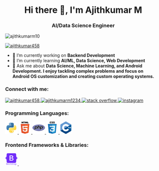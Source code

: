 <h1 align="center">Hi there 👋, I'm Ajithkumar M</h1>
<h3 align="center">AI/Data Science Engineer</h3>

<p align="left">
  <img src="https://komarev.com/ghpvc/?username=ajithkumarm10&label=Profile Views&color=0e75b6&style=flat" alt="ajithkumarm10" />
</p>

<p align="left">
  <a href="https://twitter.com/ajithkumar458" target="blank">
    <img src="https://img.shields.io/twitter/follow/ajithkumar458?logo=twitter&style=for-the-badge" alt="ajithkumar458" />
  </a>
</p>

- 🔭 I’m currently working on **Backend Development**
- 🌱 I’m currently learning **AI/ML, Data Science, Web Development**
- 💬 Ask me about **Data Science, Machine Learning, and Android Development. I enjoy tackling complex problems and focus on Android OS customization and creating custom operating systems.**

<h3 align="left">Connect with me:</h3>
<p align="left">
  <a href="https://twitter.com/ajithkumar458" target="blank">
    <img align="center" src="https://raw.githubusercontent.com/rahuldkjain/github-profile-readme-generator/master/src/images/icons/Social/twitter.svg" alt="ajithkumar458" height="30" width="40" />
  </a>
  <a href="https://www.linkedin.com/in/ajithkumarm1234" target="blank">
    <img align="center" src="https://raw.githubusercontent.com/rahuldkjain/github-profile-readme-generator/master/src/images/icons/Social/linked-in-alt.svg" alt="ajithkumarm1234" height="30" width="40" />
  </a>
  <a href="https://stackoverflow.com/users/1/?tab=profile" target="blank">
    <img align="center" src="https://raw.githubusercontent.com/rahuldkjain/github-profile-readme-generator/master/src/images/icons/Social/stack-overflow.svg" alt="stack overflow" height="30" width="40" />
  </a>
  <a href="https://www.instagram.com/invites/contact/?igsh=11nch2109mdkp&utm_content=qvb893o" target="blank">
    <img align="center" src="https://raw.githubusercontent.com/rahuldkjain/github-profile-readme-generator/master/src/images/icons/Social/instagram.svg" alt="instagram" height="30" width="40" />
  </a>
</p>

<h3 align="left">Programming Languages:</h3>
<p align="left">
  <a href="https://www.python.org" target="_blank" rel="noreferrer">
    <img src="https://raw.githubusercontent.com/devicons/devicon/master/icons/python/python-original.svg" alt="python" width="40" height="40"/>
  </a>
  <a href="https://www.w3.org/html/" target="_blank" rel="noreferrer">
    <img src="https://raw.githubusercontent.com/devicons/devicon/master/icons/html5/html5-original-wordmark.svg" alt="html5" width="40" height="40"/>
  </a>
  <a href="https://www.php.net" target="_blank" rel="noreferrer">
    <img src="https://raw.githubusercontent.com/devicons/devicon/master/icons/php/php-original.svg" alt="php" width="40" height="40"/>
  </a>
  <a href="https://www.w3schools.com/css/" target="_blank" rel="noreferrer">
    <img src="https://raw.githubusercontent.com/devicons/devicon/master/icons/css3/css3-original-wordmark.svg" alt="css3" width="40" height="40"/>
  </a>
  <a href="https://www.w3schools.com/cpp/" target="_blank" rel="noreferrer">
    <img src="https://raw.githubusercontent.com/devicons/devicon/master/icons/cplusplus/cplusplus-original.svg" alt="cplusplus" width="40" height="40"/>
  </a>
</p>

<h3 align="left">Frontend Frameworks & Libraries:</h3>
<p align="left">
  <a href="https://getbootstrap.com" target="_blank" rel="noreferrer">
    <img src="https://raw.githubusercontent.com/devicons/devicon/master/icons/bootstrap/bootstrap-plain-wordmark.svg" alt="bootstrap" width="40" height="40"/>
  </a>
  <a href="https://reactjs.org/" target="_blank" rel="noreferrer">
    <img src
